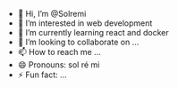 - 👋 Hi, I’m @Solremi
- 👀 I’m interested in web development
- 🌱 I’m currently learning react and docker
- 💞️ I’m looking to collaborate on ...
- 📫 How to reach me ...
- 😄 Pronouns: sol ré mi
- ⚡ Fun fact: ...

<!---
Solremi/Solremi is a ✨ special ✨ repository because its `README.md` (this file) appears on your GitHub profile.
You can click the Preview link to take a look at your changes.
--->

